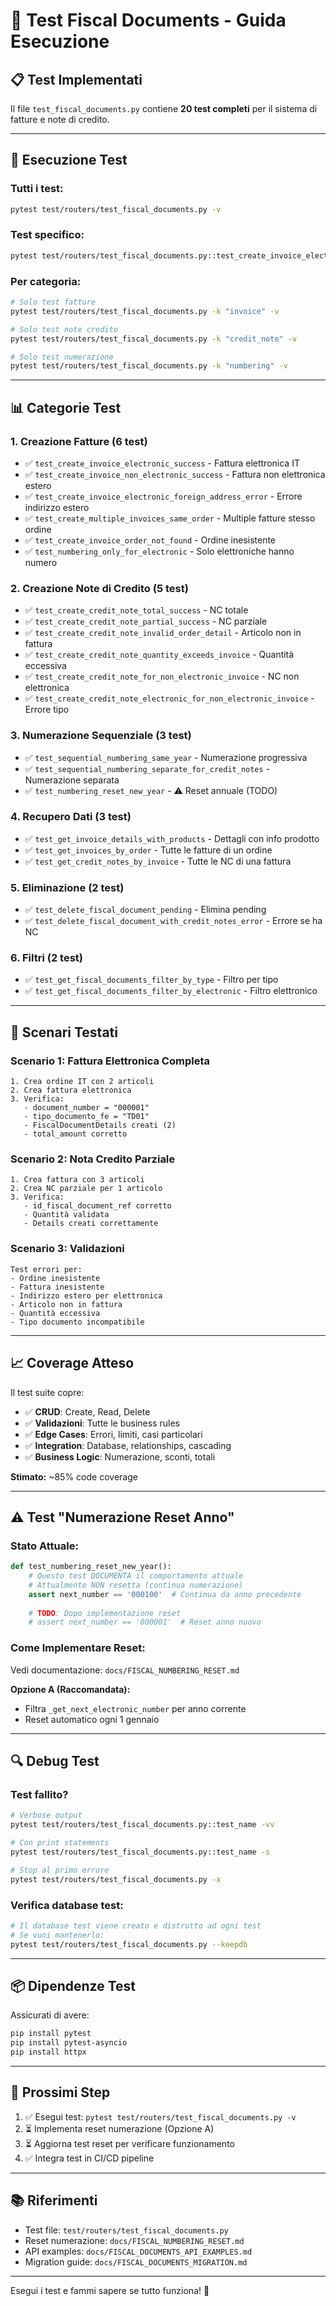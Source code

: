 # 🧪 Test Fiscal Documents - Guida Esecuzione

## 📋 Test Implementati

Il file `test_fiscal_documents.py` contiene **20 test completi** per il sistema di fatture e note di credito.

---

## 🏃 Esecuzione Test

### **Tutti i test:**
```bash
pytest test/routers/test_fiscal_documents.py -v
```

### **Test specifico:**
```bash
pytest test/routers/test_fiscal_documents.py::test_create_invoice_electronic_success -v
```

### **Per categoria:**
```bash
# Solo test fatture
pytest test/routers/test_fiscal_documents.py -k "invoice" -v

# Solo test note credito
pytest test/routers/test_fiscal_documents.py -k "credit_note" -v

# Solo test numerazione
pytest test/routers/test_fiscal_documents.py -k "numbering" -v
```

---

## 📊 Categorie Test

### **1. Creazione Fatture** (6 test)
- ✅ `test_create_invoice_electronic_success` - Fattura elettronica IT
- ✅ `test_create_invoice_non_electronic_success` - Fattura non elettronica estero
- ✅ `test_create_invoice_electronic_foreign_address_error` - Errore indirizzo estero
- ✅ `test_create_multiple_invoices_same_order` - Multiple fatture stesso ordine
- ✅ `test_create_invoice_order_not_found` - Ordine inesistente
- ✅ `test_numbering_only_for_electronic` - Solo elettroniche hanno numero

### **2. Creazione Note di Credito** (5 test)
- ✅ `test_create_credit_note_total_success` - NC totale
- ✅ `test_create_credit_note_partial_success` - NC parziale
- ✅ `test_create_credit_note_invalid_order_detail` - Articolo non in fattura
- ✅ `test_create_credit_note_quantity_exceeds_invoice` - Quantità eccessiva
- ✅ `test_create_credit_note_for_non_electronic_invoice` - NC non elettronica
- ✅ `test_create_credit_note_electronic_for_non_electronic_invoice` - Errore tipo

### **3. Numerazione Sequenziale** (3 test)
- ✅ `test_sequential_numbering_same_year` - Numerazione progressiva
- ✅ `test_sequential_numbering_separate_for_credit_notes` - Numerazione separata
- ✅ `test_numbering_reset_new_year` - ⚠️ Reset annuale (TODO)

### **4. Recupero Dati** (3 test)
- ✅ `test_get_invoice_details_with_products` - Dettagli con info prodotto
- ✅ `test_get_invoices_by_order` - Tutte le fatture di un ordine
- ✅ `test_get_credit_notes_by_invoice` - Tutte le NC di una fattura

### **5. Eliminazione** (2 test)
- ✅ `test_delete_fiscal_document_pending` - Elimina pending
- ✅ `test_delete_fiscal_document_with_credit_notes_error` - Errore se ha NC

### **6. Filtri** (2 test)
- ✅ `test_get_fiscal_documents_filter_by_type` - Filtro per tipo
- ✅ `test_get_fiscal_documents_filter_by_electronic` - Filtro elettronico

---

## 🎯 Scenari Testati

### **Scenario 1: Fattura Elettronica Completa**
```
1. Crea ordine IT con 2 articoli
2. Crea fattura elettronica
3. Verifica:
   - document_number = "000001"
   - tipo_documento_fe = "TD01"
   - FiscalDocumentDetails creati (2)
   - total_amount corretto
```

### **Scenario 2: Nota Credito Parziale**
```
1. Crea fattura con 3 articoli
2. Crea NC parziale per 1 articolo
3. Verifica:
   - id_fiscal_document_ref corretto
   - Quantità validata
   - Details creati correttamente
```

### **Scenario 3: Validazioni**
```
Test errori per:
- Ordine inesistente
- Fattura inesistente
- Indirizzo estero per elettronica
- Articolo non in fattura
- Quantità eccessiva
- Tipo documento incompatibile
```

---

## 📈 Coverage Atteso

Il test suite copre:
- ✅ **CRUD**: Create, Read, Delete
- ✅ **Validazioni**: Tutte le business rules
- ✅ **Edge Cases**: Errori, limiti, casi particolari
- ✅ **Integration**: Database, relationships, cascading
- ✅ **Business Logic**: Numerazione, sconti, totali

**Stimato:** ~85% code coverage

---

## ⚠️ Test "Numerazione Reset Anno"

### **Stato Attuale:**
```python
def test_numbering_reset_new_year():
    # Questo test DOCUMENTA il comportamento attuale
    # Attualmente NON resetta (continua numerazione)
    assert next_number == '000100'  # Continua da anno precedente
    
    # TODO: Dopo implementazione reset
    # assert next_number == '000001'  # Reset anno nuovo
```

### **Come Implementare Reset:**
Vedi documentazione: `docs/FISCAL_NUMBERING_RESET.md`

**Opzione A (Raccomandata):**
- Filtra `_get_next_electronic_number` per anno corrente
- Reset automatico ogni 1 gennaio

---

## 🔍 Debug Test

### **Test fallito?**
```bash
# Verbose output
pytest test/routers/test_fiscal_documents.py::test_name -vv

# Con print statements
pytest test/routers/test_fiscal_documents.py::test_name -s

# Stop al primo errore
pytest test/routers/test_fiscal_documents.py -x
```

### **Verifica database test:**
```bash
# Il database test viene creato e distrutto ad ogni test
# Se vuoi mantenerlo:
pytest test/routers/test_fiscal_documents.py --keepdb
```

---

## 📦 Dipendenze Test

Assicurati di avere:
```bash
pip install pytest
pip install pytest-asyncio
pip install httpx
```

---

## 🎯 Prossimi Step

1. ✅ Esegui test: `pytest test/routers/test_fiscal_documents.py -v`
2. ⏳ Implementa reset numerazione (Opzione A)
3. ⏳ Aggiorna test reset per verificare funzionamento
4. ✅ Integra test in CI/CD pipeline

---

## 📚 Riferimenti

- Test file: `test/routers/test_fiscal_documents.py`
- Reset numerazione: `docs/FISCAL_NUMBERING_RESET.md`
- API examples: `docs/FISCAL_DOCUMENTS_API_EXAMPLES.md`
- Migration guide: `docs/FISCAL_DOCUMENTS_MIGRATION.md`

---

Esegui i test e fammi sapere se tutto funziona! 🚀
